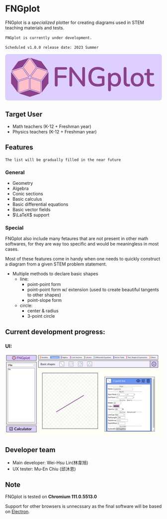 # FNGplot

FNGplot is a *specialized* plotter for creating diagrams used in STEM teaching materials and tests.

`FNGplot is currently under development.`

`Scheduled v1.0.0 release date: 2023 Summer`

![Logo with text](svg/logo/logo_with_text.svg)

## Target User

- Math teachers (K-12 + Freshman year)
- Physics teachers (K-12 + Freshman year)

## Features

`The list will be gradually filled in the near future`

### General

- Geometry
- Algebra
- Conic sections
- Basic calculus
- Basic differential equations
- Basic vector fields
- $\LaTeX$ support

### Special

FNGplot also include many fetaures that are not present in other math softwares, for they are way too specific and would be meaningless in most cases.

Most of these features come in handy when one needs to quickly construct a diagram from a given STEM problem statement.

- Multiple methods to declare basic shapes
  - line:
    - point-point form
    - point-point form w/ extension (used to create beautiful tangents to other shapes)
    - point-slope form
  - circle:
    - center & radius
    - 3-point circle

## Current development progress:

### UI: 
![Snapshot](snapshot.png)

## Developer team
- Main developer: Wei-Hsu Lin(林韋旭) 
- UX tester: Mu-En Chiu (邱沐恩)

## Note
FNGplot is tested on **Chromium 111.0.5513.0**

Support for other browsers is unnecssary as the final software will be based on [Electron](https://github.com/electron/electron).